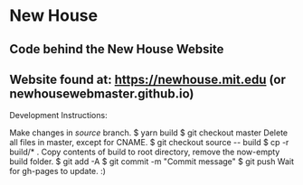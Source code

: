 # New House

## Code behind the New House Website

## Website found at: https://newhouse.mit.edu (or newhousewebmaster.github.io)

Development Instructions:

Make changes in *source* branch.
  $ yarn build
  $ git checkout master
Delete all files in master, except for CNAME.
  $ git checkout source -- build
  $ cp -r build/* .
Copy contents of build to root directory, remove the now-empty build folder.
  $ git add -A
  $ git commit -m "Commit message"
  $ git push
Wait for gh-pages to update. :)

